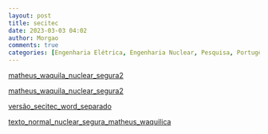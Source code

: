 ```yaml
---
layout: post
title: secitec
date: 2023-03-03 04:02
author: Morgao
comments: true
categories: [Engenharia Elétrica, Engenharia Nuclear, Pesquisa, Portugês]
---
```

<a href="https://matematicafibonacci.wordpress.com/wp-content/uploads/2019/09/matheus_waquila_nuclear_segura2.docx">matheus_waquila_nuclear_segura2</a>

<a href="https://matematicafibonacci.wordpress.com/wp-content/uploads/2019/09/matheus_waquila_nuclear_segura2.pdf">matheus_waquila_nuclear_segura2</a>

<a href="https://matematicafibonacci.wordpress.com/wp-content/uploads/2019/09/versc3a3o_secitec_word_separado.docx">versão_secitec_word_separado</a>

<a href="https://matematicafibonacci.wordpress.com/wp-content/uploads/2019/09/texto_normal_nuclear_segura_matheus_waquilica.docx">texto_normal_nuclear_segura_matheus_waquilica</a>
